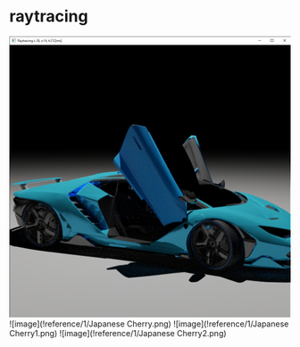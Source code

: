 # raytracing

![image](!reference/1/Example1.png)
![image](!reference/1/Japanese Cherry.png)
![image](!reference/1/Japanese Cherry1.png)
![image](!reference/1/Japanese Cherry2.png)
